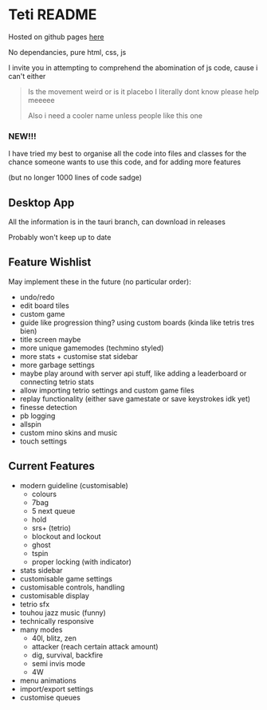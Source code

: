# Teti README

Hosted on github pages [here](https://titanplayz100.github.io/teti/)

No dependancies, pure html, css, js

I invite you in attempting to comprehend the abomination of js code, cause i can't either

> Is the movement weird or is it placebo I literally dont know please help meeeee
>
> Also i need a cooler name unless people like this one


### NEW!!!

I have tried my best to organise all the code into files and classes for the chance someone wants to use this code, and for adding more features

(but no longer 1000 lines of code sadge)

## Desktop App
All the information is in the tauri branch, can download in releases

Probably won't keep up to date

## Feature Wishlist

May implement these in the future (no particular order):
- undo/redo
- edit board tiles
- custom game
- guide like progression thing? using custom boards (kinda like tetris tres bien)
- title screen maybe
- more unique gamemodes (techmino styled)
- more stats + customise stat sidebar
- more garbage settings
- maybe play around with server api stuff, like adding a leaderboard or connecting tetrio stats
- allow importing tetrio settings and custom game files
- replay functionality (either save gamestate or save keystrokes idk yet)
- finesse detection
- pb logging
- allspin
- custom mino skins and music
- touch settings

## Current Features

- modern guideline (customisable)
    - colours
    - 7bag
    - 5 next queue
    - hold
    - srs+ (tetrio)
    - blockout and lockout
    - ghost
    - tspin
    - proper locking (with indicator)
- stats sidebar
- customisable game settings
- customisable controls, handling
- customisable display
- tetrio sfx
- touhou jazz music (funny)
- technically responsive
- many modes
    - 40l, blitz, zen
    - attacker (reach certain attack amount)
    - dig, survival, backfire
    - semi invis mode
    - 4W
- menu animations
- import/export settings
- customise queues
